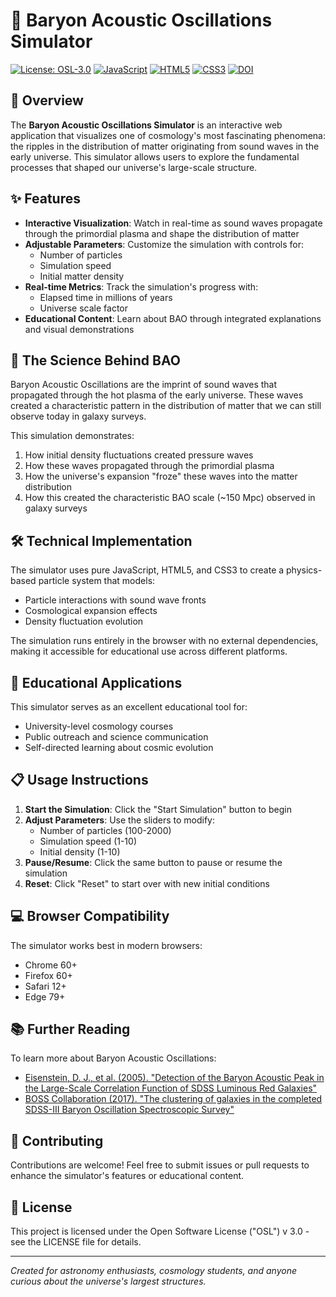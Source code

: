 # 🌌 Baryon Acoustic Oscillations Simulator

[![License: OSL-3.0](https://img.shields.io/badge/License-OSL_3.0-blue.svg)](https://opensource.org/license/osl-3-0-php)
[![JavaScript](https://img.shields.io/badge/JavaScript-ES6-yellow.svg)](https://www.javascript.com/)
[![HTML5](https://img.shields.io/badge/HTML-5-orange.svg)](https://developer.mozilla.org/en-US/docs/Web/HTML)
[![CSS3](https://img.shields.io/badge/CSS-3-blue.svg)](https://developer.mozilla.org/en-US/docs/Web/CSS)
[![DOI](https://zenodo.org/badge/951497112.svg)](https://doi.org/10.5281/zenodo.15053975)

## 🚀 Overview

The **Baryon Acoustic Oscillations Simulator** is an interactive web application that visualizes one of cosmology's most fascinating phenomena: the ripples in the distribution of matter originating from sound waves in the early universe. This simulator allows users to explore the fundamental processes that shaped our universe's large-scale structure.



## ✨ Features

- **Interactive Visualization**: Watch in real-time as sound waves propagate through the primordial plasma and shape the distribution of matter
- **Adjustable Parameters**: Customize the simulation with controls for:
  - Number of particles
  - Simulation speed
  - Initial matter density
- **Real-time Metrics**: Track the simulation's progress with:
  - Elapsed time in millions of years
  - Universe scale factor
- **Educational Content**: Learn about BAO through integrated explanations and visual demonstrations

## 🔬 The Science Behind BAO

Baryon Acoustic Oscillations are the imprint of sound waves that propagated through the hot plasma of the early universe. These waves created a characteristic pattern in the distribution of matter that we can still observe today in galaxy surveys.

This simulation demonstrates:
1. How initial density fluctuations created pressure waves
2. How these waves propagated through the primordial plasma
3. How the universe's expansion "froze" these waves into the matter distribution
4. How this created the characteristic BAO scale (~150 Mpc) observed in galaxy surveys

## 🛠️ Technical Implementation

The simulator uses pure JavaScript, HTML5, and CSS3 to create a physics-based particle system that models:
- Particle interactions with sound wave fronts
- Cosmological expansion effects
- Density fluctuation evolution

The simulation runs entirely in the browser with no external dependencies, making it accessible for educational use across different platforms.

## 🧠 Educational Applications

This simulator serves as an excellent educational tool for:
- University-level cosmology courses
- Public outreach and science communication
- Self-directed learning about cosmic evolution

## 📋 Usage Instructions

1. **Start the Simulation**: Click the "Start Simulation" button to begin
2. **Adjust Parameters**: Use the sliders to modify:
   - Number of particles (100-2000)
   - Simulation speed (1-10)
   - Initial density (1-10)
3. **Pause/Resume**: Click the same button to pause or resume the simulation
4. **Reset**: Click "Reset" to start over with new initial conditions

## 💻 Browser Compatibility

The simulator works best in modern browsers:
- Chrome 60+
- Firefox 60+
- Safari 12+
- Edge 79+

## 📚 Further Reading

To learn more about Baryon Acoustic Oscillations:
- [Eisenstein, D. J., et al. (2005). "Detection of the Baryon Acoustic Peak in the Large-Scale Correlation Function of SDSS Luminous Red Galaxies"](https://arxiv.org/abs/astro-ph/0501171)
- [BOSS Collaboration (2017). "The clustering of galaxies in the completed SDSS-III Baryon Oscillation Spectroscopic Survey"](https://arxiv.org/abs/1607.03155)

## 🤝 Contributing

Contributions are welcome! Feel free to submit issues or pull requests to enhance the simulator's features or educational content.

## 📄 License

This project is licensed under the Open Software License ("OSL") v 3.0 - see the LICENSE file for details.

---

*Created for astronomy enthusiasts, cosmology students, and anyone curious about the universe's largest structures.*